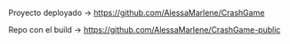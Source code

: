 Proyecto deployado -> https://github.com/AlessaMarlene/CrashGame

Repo con el build -> https://github.com/AlessaMarlene/CrashGame-public
